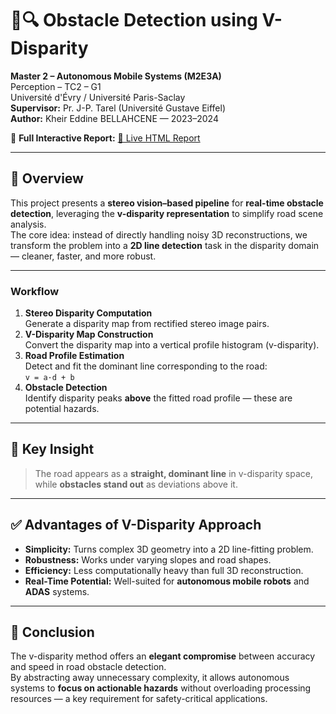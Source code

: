 # 🚗🔍 Obstacle Detection using **V-Disparity**
**Master 2 – Autonomous Mobile Systems (M2E3A)**  
Perception – TC2 – G1  
Université d'Évry / Université Paris-Saclay  
**Supervisor:** Pr. J-P. Tarel (Université Gustave Eiffel)  
**Author:** Kheir Eddine BELLAHCENE — 2023–2024  

📄 **Full Interactive Report:** [🔗 Live HTML Report](https://kheiro-bellahcene.github.io/Obstacle-Detection-With-V-Disparity/)  

---

## 🌟 Overview
This project presents a **stereo vision–based pipeline** for **real-time obstacle detection**, leveraging the **v-disparity representation** to simplify road scene analysis.  
The core idea: instead of directly handling noisy 3D reconstructions, we transform the problem into a **2D line detection** task in the disparity domain — cleaner, faster, and more robust.

---

### **Workflow**
1. **Stereo Disparity Computation**  
   Generate a disparity map from rectified stereo image pairs.
2. **V-Disparity Map Construction**  
   Convert the disparity map into a vertical profile histogram (v-disparity).
3. **Road Profile Estimation**  
   Detect and fit the dominant line corresponding to the road:  
   `v = a·d + b`
4. **Obstacle Detection**  
   Identify disparity peaks **above** the fitted road profile — these are potential hazards.

---

## 📌 Key Insight
> The road appears as a **straight, dominant line** in v-disparity space,  
> while **obstacles stand out** as deviations above it.

---

## ✅ Advantages of V-Disparity Approach
- **Simplicity:** Turns complex 3D geometry into a 2D line-fitting problem.
- **Robustness:** Works under varying slopes and road shapes.
- **Efficiency:** Less computationally heavy than full 3D reconstruction.
- **Real-Time Potential:** Well-suited for **autonomous mobile robots** and **ADAS** systems.

---

## 🏁 Conclusion
The v-disparity method offers an **elegant compromise** between accuracy and speed in road obstacle detection.  
By abstracting away unnecessary complexity, it allows autonomous systems to **focus on actionable hazards** without overloading processing resources — a key requirement for safety-critical applications.



